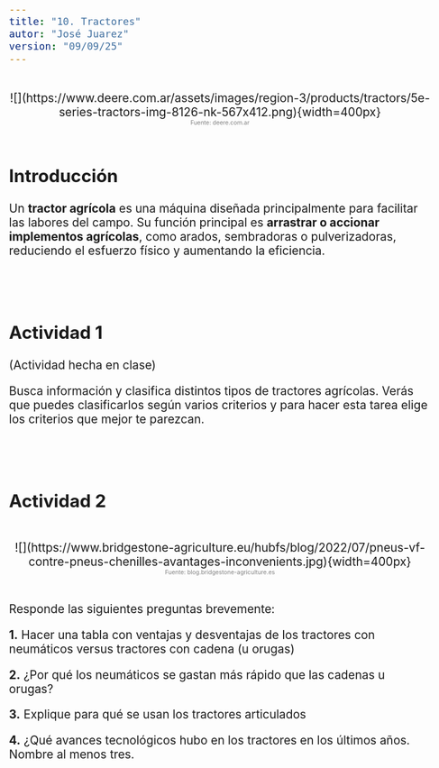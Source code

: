 ```yaml
---
title: "10. Tractores"
autor: "José Juarez"
version: "09/09/25"
---
```


<span hidden>Local path of the file: "H:/cfr/mec3/"</span>
<span hidden>Local path of images: "H:/cfr/mec3/_i/"</span>

<br>
<span hidden>Image</span>
   <center>![](https://www.deere.com.ar/assets/images/region-3/products/tractors/5e-series-tractors-img-8126-nk-567x412.png){width=400px}</center>
   <center>
      <span class="grey3 size70"></span>
      <span class="grey3 size50">Fuente: deere.com.ar</span>
   </center>
<br>



<span hidden>--- Guide Start ---</span>

## Introducción

Un **tractor agrícola** es una máquina diseñada principalmente para facilitar las labores del campo. Su función principal es **arrastrar o accionar implementos agrícolas**, como arados, sembradoras o pulverizadoras, reduciendo el esfuerzo físico y aumentando la eficiencia.


<br><br>

## Actividad 1

(Actividad hecha en clase)

Busca información y clasifica distintos tipos de tractores agrícolas. Verás que puedes clasificarlos según varios criterios y para hacer esta tarea elige los criterios que mejor te parezcan. 


<br><br>

## Actividad 2

<br>
<span hidden>Image</span>
   <center>![](https://www.bridgestone-agriculture.eu/hubfs/blog/2022/07/pneus-vf-contre-pneus-chenilles-avantages-inconvenients.jpg){width=400px}</center>
   <center>
      <span class="grey3 size70"></span>
      <span class="grey3 size50">Fuente: blog.bridgestone-agriculture.es</span>
   </center>
<br>


Responde las siguientes preguntas brevemente:

**1.** Hacer una tabla con ventajas y desventajas de los tractores con neumáticos versus tractores con cadena (u orugas)

**2.** ¿Por qué los neumáticos se gastan más rápido que las cadenas u orugas?

**3.** Explique para qué se usan los tractores articulados

**4.** ¿Qué avances tecnológicos hubo en los tractores en los últimos años. Nombre al menos tres.


<div hidden>

**Respuestas**

## Actividad 2

**1.** tabla comparativa:

- Tractores con neumáticos

   + ✅ **Ventajas**

   * Se trasladan rápido en caminos y rutas.
   * Son versátiles para distintos trabajos.
   * Consumen menos en terrenos firmes.
   * Mantenimiento más económico.

   + ❌ **Desventajas**

   * Menor tracción en suelos blandos.
   * Compactan más el suelo.
   * Menos estables en pendientes.
   * Los neumáticos se desgastan rápido.

- Tractores con orugas (cadenas)

   + ✅ **Ventajas**

   * Gran tracción en suelos blandos o húmedos.
   * Compactan menos el suelo.
   * Muy estables en terrenos irregulares.
   * Ideales para trabajos pesados y continuos.

   + ❌ **Desventajas**

   * Se trasladan lento en caminos.
   * Mantenimiento más costoso.
   * Mayor consumo en terrenos firmes.
   * Poco prácticos fuera del campo.

**2.** Los neumáticos de los tractores se gastan más rápido por varias razones:

   1. **Contacto reducido con el suelo** → A diferencia de las orugas, que distribuyen el peso en una gran superficie, los neumáticos apoyan solo en puntos concretos, lo que genera **más presión** en cada área de contacto y acelera el desgaste.
   2. **Rozamiento en superficies duras** → Cuando el tractor circula por caminos de tierra compactada, asfalto o ripio, los neumáticos sufren **abrasión**, lo que los desgasta más rápido que en el campo blando.
   3. **Tracción y patinaje** → Al trabajar en terrenos difíciles, el neumático puede **patinar**, y ese deslizamiento desgasta la goma.
   4. **Carga concentrada** → El peso del tractor y de los implementos se transmite principalmente a través de los neumáticos, lo que aumenta la presión y acelera su deterioro.
   En cambio, las orugas reparten mejor el peso y tienen mayor superficie de contacto, por eso resisten más al desgaste en condiciones de trabajo pesado.

**3.** Se usan cuando es necesario grandes potencias y tamaño:
   
   * **Gran potencia → gran tamaño** (motor más grande, más peso, más ruedas).
   * **Gran tamaño → difícil de maniobrar** si fuera rígido.
   * **Solución → articulación central**, que permite doblar fácilmente aunque el tractor sea muy largo y voluminoso.
   Por eso, el **articulado** no es la causa de la potencia, sino la **solución de diseño** que hace posible aprovecharla en un tractor enorme.

**4.** Si pensamos en el **tractor tradicional** (motor diésel, transmisión mecánica, dirección hidráulica), en los últimos años hubo varios avances tecnológicos que cambiaron mucho su uso. Te los resumo en bloques:

   - **Motores y eficiencia**

      * Motores más **potentes y eficientes**, con menor consumo.
      * Cumplimiento de normas de **emisiones contaminantes** (Tier IV, Euro V).
      * Uso de **turbos e inyección electrónica**.

   - **Transmisiones**

      * De las cajas manuales simples se pasó a:
      * **Transmisiones powershift** (cambios automáticos sin embrague).
      * **Transmisiones CVT** (variación continua, sin escalones de cambio).
      * Esto permite trabajar siempre al **régimen óptimo** de potencia y consumo.

   - **Confort y seguridad**

      * Cabinas más cómodas: climatización, suspensión, reducción de ruidos.
      * Sistemas de **seguridad y ergonomía** para el operador.
      * Mejor visibilidad y controles más intuitivos (joysticks, pantallas).

   - **Electrónica y precisión**

      * **GPS integrado** para guiado automático.
      * **Agricultura de precisión**: siembra, fertilización y pulverización con dosis variables.
      * **Sensores** para controlar consumo, resbalamiento, compactación y rendimiento.

   - **Conectividad**

      * Tractores que se conectan con la nube para **monitoreo remoto**.
      * Registro de datos de campo en tiempo real.
      * Coordinación de flotas y mantenimiento predictivo.

   - **Energías alternativas** *(en desarrollo)*

      * Prototipos con **biogás, electricidad o híbridos**.
      * Búsqueda de reducir la dependencia del gasoil.
</div>

<span hidden>--- Guide End ---</span>



<span hidden>--- Guide Auxiliary Templates ---</span>

<div hidden>

<!-- Learning objectives very briefly -->
<span class="grey3 size85">.</span>

<!-- Image -->
<br>
   <center>![](){width=400px}</center>
   <center>
      <span class="grey3 size70">. </span>
      <span class="grey3 size50">Fuente: </span>
   </center>
<br>

... [fragmento de video](https://www.youtubetrimmer.com/view/?v=82mTNbPFTnw&start=46&end=103&loop=0)...

<!-- Visible story or anecdote -->
<span class="grey3 size85">...</span>

<br><span class="grey3 size70">🔁 Repaso:</span>

<br><span class="grey3 size70">📝 Práctica:</span>

**1.**  **:**

**2.** **:** 

<!-- Solutions -->
<div class="grey3 size70">.</div>


</div>



<!-- Guide style definitions -->
<style>
/* Colors */
.grey1 {color: #b3b3b3;} /* my light-grey */
.grey2 {color: #999999;} /* my middle-grey */
.grey3 {color: #808080;} /* my dark-grey */
.blue1 {color: #6495ed;} /* nvim blue */
.blue2 {color: #276cdf;} /* Andrew Ng Blue */
.sky1 {color: #7dbed8;} /* nvim sky */
.sky2 {color: #27a2db;}   /* my sky */
.green {color: #81b524;} /* my green */
.red1 {color: #ec5469;} /* my coral-red */
.red2 {color: #f44336;} /* my red */
.rose {color: #ec9998:} /* nvim rose */
.gold {color: #df9d43;} /* Andrew Ng gold */
.orange1 {color: #fda556;} /* nvim orange */
.orange2 {color: #ff9505;} /*Andrew Ng orange */
.purple1 {color: #ff40ff;} /* Andrew Ng purple */
.purple2 {color: #d164d7;} /* Andrew Ng purple */
/* Font Size */
.size90 {font-size: 0.9em;}
.size85 {font-size: 0.85em;}
.size80 {font-size: 0.8em;}
.size70 {font-size: 0.7em;}
.size60 {font-size: 0.6em;}
.size50 {font-size: 0.5em;}
/* Document General Font Size */
body {font-size: 1.3em;}
</style>
<!-- Use <span> inline and <div> with several lines --->
